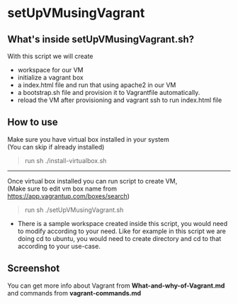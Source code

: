 # setUpVMusingVagrant

## What's inside setUpVMusingVagrant.sh?
With this script we will create

- workspace for our VM
- initialize a vagrant box
- a index.html file and run that using apache2 in our VM
- a bootstrap.sh file and provision it to Vagrantfile automatically.
- reload the VM after provisioning and vagrant ssh to run index.html file

## How to use
Make sure you have virtual box installed in your system <br/>
(You can skip if already installed)<br/>
> run sh ./install-virtualbox.sh <br/> 
--------------------------------------------------------------------------------------
Once virtual box installed you can run script to create VM, <br/>
(Make sure to edit vm box name from https://app.vagrantup.com/boxes/search) <br/>
> run sh ./setUpVMusingVagrant.sh </br> 

- There is a sample workspace created inside this script, you would need to modify according to your need. Like for example in this script we are doing cd to ubuntu, you would need to create directory and cd to that according to your use-case.<br/>

## Screenshot


You can get more info about Vagrant from **What-and-why-of-Vagrant.md** and commands from **vagrant-commands.md** <br/>
